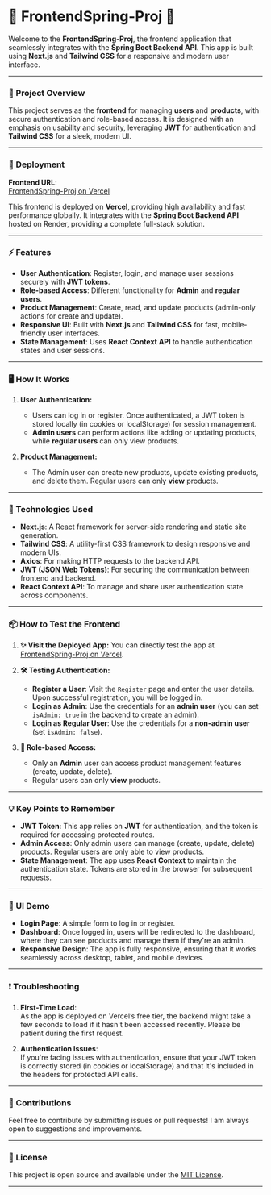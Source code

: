 # 🌟 **FrontendSpring-Proj** 🌟

Welcome to the **FrontendSpring-Proj**, the frontend application that seamlessly integrates with the **Spring Boot Backend API**. This app is built using **Next.js** and **Tailwind CSS** for a responsive and modern user interface.

---

### **📝 Project Overview**

This project serves as the **frontend** for managing **users** and **products**, with secure authentication and role-based access. It is designed with an emphasis on usability and security, leveraging **JWT** for authentication and **Tailwind CSS** for a sleek, modern UI.

---

### **🚀 Deployment**

**Frontend URL**:  
[FrontendSpring-Proj on Vercel](https://frontend-spring-proj.vercel.app/)

This frontend is deployed on **Vercel**, providing high availability and fast performance globally. It integrates with the **Spring Boot Backend API** hosted on Render, providing a complete full-stack solution.

---

### **⚡ Features**
- **User Authentication**: Register, login, and manage user sessions securely with **JWT tokens**.
- **Role-based Access**: Different functionality for **Admin** and **regular users**.
- **Product Management**: Create, read, and update products (admin-only actions for create and update).
- **Responsive UI**: Built with **Next.js** and **Tailwind CSS** for fast, mobile-friendly user interfaces.
- **State Management**: Uses **React Context API** to handle authentication states and user sessions.

---

### **🖥️ How It Works**

1. **User Authentication:**
   - Users can log in or register. Once authenticated, a JWT token is stored locally (in cookies or localStorage) for session management.
   - **Admin users** can perform actions like adding or updating products, while **regular users** can only view products.

2. **Product Management:**
   - The Admin user can create new products, update existing products, and delete them. Regular users can only **view** products.

---

### **🔧 Technologies Used**

- **Next.js**: A React framework for server-side rendering and static site generation.
- **Tailwind CSS**: A utility-first CSS framework to design responsive and modern UIs.
- **Axios**: For making HTTP requests to the backend API.
- **JWT (JSON Web Tokens)**: For securing the communication between frontend and backend.
- **React Context API**: To manage and share user authentication state across components.

---

### **📦 How to Test the Frontend**

1. **✨ Visit the Deployed App:**
   You can directly test the app at [FrontendSpring-Proj on Vercel](https://frontend-spring-proj.vercel.app/).

2. **🛠️ Testing Authentication:**
   - **Register a User**: Visit the `Register` page and enter the user details. Upon successful registration, you will be logged in.
   - **Login as Admin**: Use the credentials for an **admin user** (you can set `isAdmin: true` in the backend to create an admin).
   - **Login as Regular User**: Use the credentials for a **non-admin user** (set `isAdmin: false`).

3. **🔐 Role-based Access:**
   - Only an **Admin** user can access product management features (create, update, delete).
   - Regular users can only **view** products.

---

### **💡 Key Points to Remember**

- **JWT Token**: This app relies on **JWT** for authentication, and the token is required for accessing protected routes.
- **Admin Access**: Only admin users can manage (create, update, delete) products. Regular users are only able to view products.
- **State Management**: The app uses **React Context** to maintain the authentication state. Tokens are stored in the browser for subsequent requests.

---

### **📱 UI Demo**
- **Login Page**: A simple form to log in or register.
- **Dashboard**: Once logged in, users will be redirected to the dashboard, where they can see products and manage them if they're an admin.
- **Responsive Design**: The app is fully responsive, ensuring that it works seamlessly across desktop, tablet, and mobile devices.

---

### **❗ Troubleshooting**

1. **First-Time Load**:  
   As the app is deployed on Vercel’s free tier, the backend might take a few seconds to load if it hasn't been accessed recently. Please be patient during the first request.

2. **Authentication Issues**:  
   If you're facing issues with authentication, ensure that your JWT token is correctly stored (in cookies or localStorage) and that it's included in the headers for protected API calls.

---

### **🙌 Contributions**
Feel free to contribute by submitting issues or pull requests! I am always open to suggestions and improvements.

---

### **📜 License**
This project is open source and available under the [MIT License](LICENSE).

---

